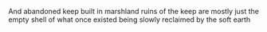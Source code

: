 And abandoned keep built in marshland
ruins of the keep are mostly just the empty shell of what once existed
being slowly reclaimed by the soft earth
